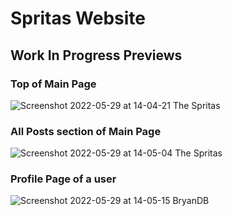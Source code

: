 # Spritas Website
## Work In Progress Previews
### Top of Main Page
![Screenshot 2022-05-29 at 14-04-21 The Spritas](https://user-images.githubusercontent.com/15951232/170884993-4c94eb40-aa26-4a1b-9099-08d37fb9256e.png)

### All Posts section of Main Page
![Screenshot 2022-05-29 at 14-05-04 The Spritas](https://user-images.githubusercontent.com/15951232/170885016-0a27fdda-7cea-4a80-b91c-5999c3419bb1.png)

### Profile Page of a user
![Screenshot 2022-05-29 at 14-05-15 BryanDB](https://user-images.githubusercontent.com/15951232/170885036-5abd47dd-eff7-4d3f-b64b-0239001215b2.png)
